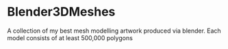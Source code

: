 # Blender3DMeshes
A collection of my best mesh modelling artwork produced via blender. Each model consists of at least 500,000 polygons
